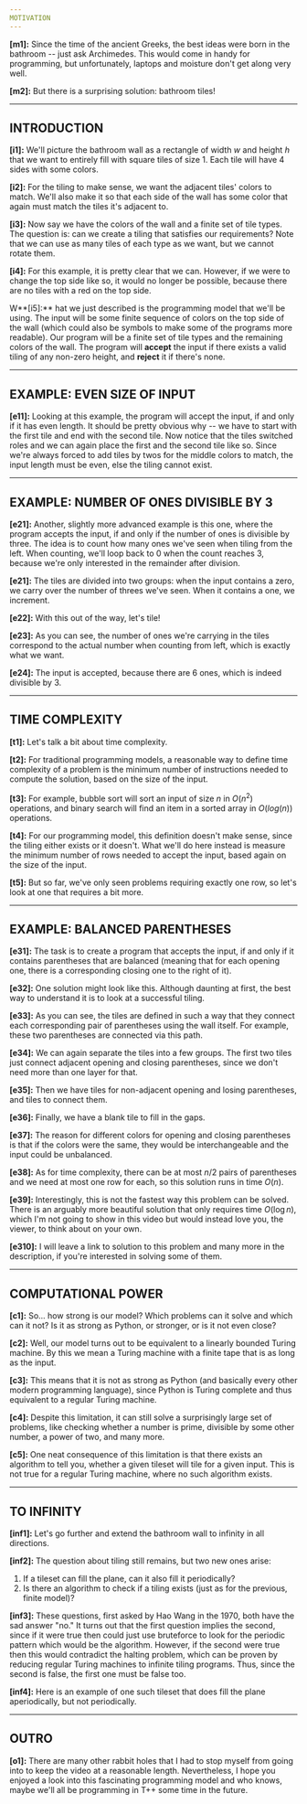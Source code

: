 ```yaml
---
MOTIVATION
---
```


**[m1]:** Since the time of the ancient Greeks, the best ideas were born in the bathroom -- just ask Archimedes. This would come in handy for programming, but unfortunately, laptops and moisture don't get along very well.

**[m2]:** But there is a surprising solution: bathroom tiles!

---
INTRODUCTION
---

**[i1]:** We'll picture the bathroom wall as a rectangle of width $w$ and height $h$ that we want to entirely fill with square tiles of size $1$. Each tile will have $4$ sides with some colors.

**[i2]:** For the tiling to make sense, we want the adjacent tiles' colors to match. We'll also make it so that each side of the wall has some color that again must match the tiles it's adjacent to.

**[i3]:** Now say we have the colors of the wall and a finite set of tile types. The question is: can we create a tiling that satisfies our requirements? Note that we can use as many tiles of each type as we want, but we cannot rotate them.

**[i4]:** For this example, it is pretty clear that we can. However, if we were to change the top side like so, it would no longer be possible, because there are no tiles with a red on the top side.

W**[i5]:** hat we just described is the programming model that we'll be using. The input will be some finite sequence of colors on the top side of the wall (which could also be symbols to make some of the programs more readable). Our program will be a finite set of tile types and the remaining colors of the wall. The program will **accept** the input if there exists a valid tiling of any non-zero height, and **reject** it if there's none.

---
EXAMPLE: EVEN SIZE OF INPUT
---

**[e11]:** Looking at this example, the program will accept the input, if and only if it has even length. It should be pretty obvious why -- we have to start with the first tile and end with the second tile. Now notice that the tiles switched roles and we can again place the first and the second tile like so. Since we're always forced to add tiles by twos for the middle colors to match, the input length must be even, else the tiling cannot exist.

---
EXAMPLE: NUMBER OF ONES DIVISIBLE BY 3
---

**[e21]:** Another, slightly more advanced example is this one, where the program accepts the input, if and only if the number of ones is divisible by three. The idea is to count how many ones we've seen when tiling from the left. When counting, we'll loop back to 0 when the count reaches 3, because we're only interested in the remainder after division.

**[e21]:** The tiles are divided into two groups: when the input contains a zero, we carry over the number of threes we've seen. When it contains a one, we increment.

**[e22]:** With this out of the way, let's tile!

**[e23]:** As you can see, the number of ones we're carrying in the tiles correspond to the actual number when counting from left, which is exactly what we want.

**[e24]:** The input is accepted, because there are 6 ones, which is indeed divisible by 3.

---
TIME COMPLEXITY
---

**[t1]:** Let's talk a bit about time complexity.

**[t2]:** For traditional programming models, a reasonable way to define time complexity of a problem is the minimum number of instructions needed to compute the solution, based on the size of the input.

**[t3]:** For example, bubble sort will sort an input of size $n$ in $O(n^2)$ operations, and binary search will find an item in a sorted array in $O(log(n))$ operations.

**[t4]:** For our programming model, this definition doesn't make sense, since the tiling either exists or it doesn't. What we'll do here instead is measure the minimum number of rows needed to accept the input, based again on the size of the input.

**[t5]:** But so far, we've only seen problems requiring exactly one row, so let's look at one that requires a bit more.

---
EXAMPLE: BALANCED PARENTHESES
---

**[e31]:** The task is to create a program that accepts the input, if and only if it contains parentheses that are balanced (meaning that for each opening one, there is a corresponding closing one to the right of it).

**[e32]:** One solution might look like this. Although daunting at first, the best way to understand it is to look at a successful tiling.

**[e33]:** As you can see, the tiles are defined in such a way that they connect each corresponding pair of parentheses using the wall itself. For example, these two parentheses are connected via this path.

**[e34]:** We can again separate the tiles into a few groups. The first two tiles just connect adjacent opening and closing parentheses, since we don't need more than one layer for that.

**[e35]:** Then we have tiles for non-adjacent opening and losing parentheses, and tiles to connect them.

**[e36]:** Finally, we have a blank tile to fill in the gaps.

**[e37]:** The reason for different colors for opening and closing parentheses is that if the colors were the same, they would be interchangeable and the input could be unbalanced.

**[e38]:** As for time complexity, there can be at most $n/2$ pairs of parentheses and we need at most one row for each, so this solution runs in time $O(n)$.

**[e39]:** Interestingly, this is not the fastest way this problem can be solved. There is an arguably more beautiful solution that only requires time $O(\log n)$, which I'm not going to show in this video but would instead love you, the viewer, to think about on your own.

**[e310]:** I will leave a link to solution to this problem and many more in the description, if you're interested in solving some of them.

---
COMPUTATIONAL POWER
---

**[c1]:** So... how strong is our model? Which problems can it solve and which can it not? Is it as strong as Python, or stronger, or is it not even close?

**[c2]:** Well, our model turns out to be equivalent to a linearly bounded Turing machine. By this we mean a Turing machine with a finite tape that is as long as the input.

**[c3]:** This means that it is not as strong as Python (and basically every other modern programming language), since Python is Turing complete and thus equivalent to a regular Turing machine.

**[c4]:** Despite this limitation, it can still solve a surprisingly large set of problems, like checking whether a number is prime, divisible by some other number, a power of two, and many more.

**[c5]:** One neat consequence of this limitation is that there exists an algorithm to tell you, whether a given tileset will tile for a given input. This is not true for a regular Turing machine, where no such algorithm exists.

---
TO INFINITY
---

**[inf1]:** Let's go further and extend the bathroom wall to infinity in all directions.

**[inf2]:** The question about tiling still remains, but two new ones arise:

1. If a tileset can fill the plane, can it also fill it periodically?
2. Is there an algorithm to check if a tiling exists (just as for the previous, finite model)?

**[inf3]:** These questions, first asked by Hao Wang in the 1970, both have the sad answer "no." It turns out that the first question implies the second, since if it were true then could just use bruteforce to look for the periodic pattern which would be the algorithm. However, if the second were true then this would contradict the halting problem, which can be proven by reducing regular Turing machines to infinite tiling programs. Thus, since the second is false, the first one must be false too.

**[inf4]:** Here is an example of one such tileset that does fill the plane aperiodically, but not periodically.

---
OUTRO
---

**[o1]:** There are many other rabbit holes that I had to stop myself from going into to keep the video at a reasonable length. Nevertheless, I hope you enjoyed a look into this fascinating programming model and who knows, maybe we'll all be programming in T++ some time in the future.
